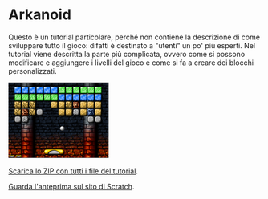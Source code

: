 # Arkanoid

Questo è un tutorial particolare, perché non contiene la descrizione di come sviluppare tutto il gioco: difatti è destinato a "utenti" un po' più esperti.
Nel tutorial viene descritta la parte più complicata, ovvero come si possono modificare e aggiungere i livelli del gioco e come si fa a creare dei blocchi personalizzati.

![Immagine](thumbnail.png)

[Scarica lo ZIP con tutti i file del tutorial](https://github.com/kronwiz/codingtutorials/raw/master/scratch/arkanoid/arkanoid.zip).

[Guarda l'anteprima sul sito di Scratch](https://scratch.mit.edu/projects/88495350/).
